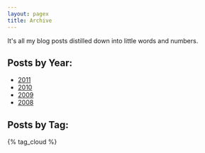 ```yaml
---
layout: pagex
title: Archive
---
```


<p class="page-message">
  It's all my blog posts distilled down into little words and numbers.
</p>

## Posts by Year:

<p>
<div class="tag-menu">
  <ul>
    <li><a href="2011/index.html"><span class="tag-wrapper">2011</span></a></li>
    <li><a href="2010/index.html"><span class="tag-wrapper">2010</span></a></li>
    <li><a href="2009/index.html"><span class="tag-wrapper">2009</span></a></li>
    <li><a href="2008/index.html"><span class="tag-wrapper">2008</span></a></li>
  </ul>
</div>
</p>

## Posts by Tag:

<p>
{% tag_cloud %}
</p>
